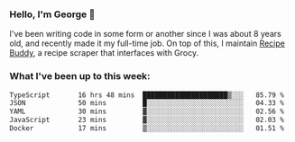 ### Hello, I'm George 👋

I've been writing code in some form or another since I was about 8 years old, and recently made it my full-time job. On top of this, I maintain [Recipe Buddy](https://github.com/georgegebbett/recipe-buddy), a recipe scraper that interfaces with Grocy.  

<!--
**georgegebbett/georgegebbett** is a ✨ _special_ ✨ repository because its `README.md` (this file) appears on your GitHub profile.

Here are some ideas to get you started:

- 🔭 I’m currently working on ...
- 🌱 I’m currently learning ...
- 👯 I’m looking to collaborate on ...
- 🤔 I’m looking for help with ...
- 💬 Ask me about ...
- 📫 How to reach me: ...
- 😄 Pronouns: ...
- ⚡ Fun fact: ...
-->

### What I've been up to this week:
<!--START_SECTION:waka-->

```txt
TypeScript       16 hrs 48 mins  █████████████████████▒░░░   85.79 %
JSON             50 mins         █░░░░░░░░░░░░░░░░░░░░░░░░   04.33 %
YAML             30 mins         ▓░░░░░░░░░░░░░░░░░░░░░░░░   02.56 %
JavaScript       23 mins         ▓░░░░░░░░░░░░░░░░░░░░░░░░   02.03 %
Docker           17 mins         ▒░░░░░░░░░░░░░░░░░░░░░░░░   01.51 %
```

<!--END_SECTION:waka-->
